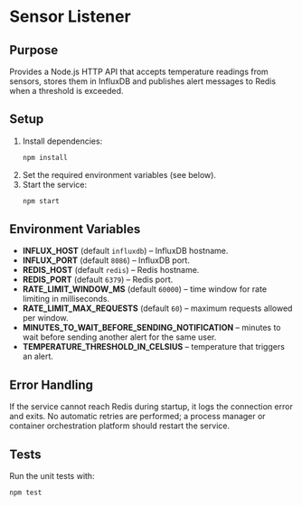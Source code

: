# Sensor Listener

## Purpose
Provides a Node.js HTTP API that accepts temperature readings from sensors, stores them in InfluxDB and publishes alert messages to Redis when a threshold is exceeded.

## Setup
1. Install dependencies:
   ```bash
   npm install
   ```
2. Set the required environment variables (see below).
3. Start the service:
   ```bash
   npm start
   ```

## Environment Variables
- **INFLUX_HOST** (default `influxdb`) – InfluxDB hostname.
- **INFLUX_PORT** (default `8086`) – InfluxDB port.
- **REDIS_HOST** (default `redis`) – Redis hostname.
- **REDIS_PORT** (default `6379`) – Redis port.
- **RATE_LIMIT_WINDOW_MS** (default `60000`) – time window for rate limiting in milliseconds.
- **RATE_LIMIT_MAX_REQUESTS** (default `60`) – maximum requests allowed per window.
- **MINUTES_TO_WAIT_BEFORE_SENDING_NOTIFICATION** – minutes to wait before sending another alert for the same user.
- **TEMPERATURE_THRESHOLD_IN_CELSIUS** – temperature that triggers an alert.

## Error Handling
If the service cannot reach Redis during startup, it logs the connection error and exits. No automatic retries are performed; a process manager or container orchestration platform should restart the service.

## Tests
Run the unit tests with:
```bash
npm test
```
